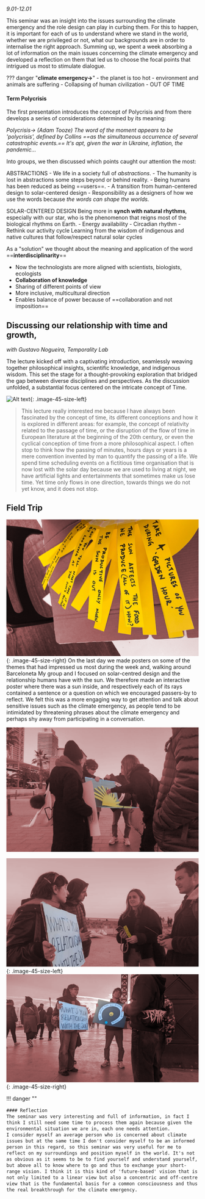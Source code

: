 *9.01-12.01*
<brr>

This seminar was an insight into the issues surrounding the climate emergency and the role design can play in curbing them.
For this to happen, it is important for each of us to understand where we stand in the world, whether we are privileged or not, what our backgrounds are in order to internalise the right approach.
Summing up, we spent a week absorbing a lot of information on the main issues concerning the climate emergency and developed a reflection on them that led us to choose the focal points that intrigued us most to stimulate dialogue.

??? danger "**climate emergency→**" 
    - the planet is too hot
    - environment and animals are suffering
    - Collapsing of human civilization
    - OUT OF TIME

#### Term Polycrisis

The first presentation introduces the concept of Polycrisis and from there develops a series of considerations determined by its meaning:

*Polycrisis→ (Adam Tooze) The word of the moment appears to be 'polycrisis', defined by Collins ==as the simultaneous occurrence of several catastrophic events.== It's apt, given the war in Ukraine, inflation, the pandemic…*

Into groups, we then discussed which points caught our attention the most:

ABSTRACTIONS
    - We life in a society full of *abstractions*. 
    - The humanity is lost in abstractions some steps beyond or behind reality.
    - Being humans has been reduced as being ==users==.
    - A transition from human-centered design to solar-centered design
    - Responsibility as a designers of how we use the words because *the words can shape the worlds.*

SOLAR-CENTERED DESIGN
    Being more in **synch with natural rhythms**, especially with our star, who is the phenomenon that reigns most of the biological rhythms on Earth.
    - Energy availability
    - Circadian rhythm
    - Rethink our activity cycle
    Learning from the wisdom of indigenous and native cultures that follow/respect natural solar cycles

As a "solution" we thought about the meaning and application of the word ==**interdisciplinarity**==
- Now the technologists are more aligned with scientists, biologists, ecologists
- **Collaboration of knowledge**
- Sharing of different points of view
- More inclusive, multicultural direction
- Enables balance of power because of ==collaboration and not imposition==

##  Discussing our relationship with time and growth, 
*with Gustavo Nogueira, Temporality Lab*

The lecture kicked off with a captivating introduction, seamlessly weaving together philosophical insights, scientific knowledge, and indigenous wisdom. This set the stage for a thought-provoking exploration that bridged the gap between diverse disciplines and perspectives. As the discussion unfolded, a substantial focus centered on the intricate concept of Time.

![Alt text](../images/DSCE05.png){: .image-45-size-left}

> This lecture really interested me because I have always been fascinated by the concept of time, its different conceptions and how it is explored in different areas: for example, the concept of relativity related to the passage of time, or the disruption of the flow of time in European literature at the beginning of the 20th century, or even the cyclical conception of time from a more philosophical aspect.
I often stop to think how the passing of minutes, hours days or years is a mere convention invented by man to quantify the passing of a life.  We spend time scheduling events on a fictitious time organisation that is now lost with the solar day because we are used to living at night, we have artificial lights and entertainments that sometimes make us lose time.
Yet time only flows in one direction, towards things we do not yet know, and it does not stop.
>

## Field Trip
![Alt text](../images/DSCE04.png){: .image-45-size-right}
On the last day we made posters on some of the themes that had impressed us most during the week and, walking around Barceloneta My group and I focused on solar-centred design and the relationship humans have with the sun. We therefore made an interactive poster where there was a sun inside, and respectively each of its rays contained a sentence or a question on which we encouraged passers-by to reflect.
We felt this was a more engaging way to get attention and talk about sensitive issues such as the climate emergency, as people tend to be intimidated by threatening phrases about the climate emergency and perhaps shy away from participating in a conversation.

<brr>
<brr>

![Alt text](../images/DSCE02.png)

![Alt text](../images/DSCE01.png){: .image-45-size-left}
![Alt text](../images/DSCE03.png){: .image-45-size-right}

!!! danger ""

    #### Reflection
    The seminar was very interesting and full of information, in fact I think I still need some time to process them again because given the environmental situation we are in, each one needs attention.
    I consider myself an average person who is concerned about climate issues but at the same time I don't consider myself to be an informed person in this regard, so this seminar was very useful for me to reflect on my surroundings and position myself in the world. It's not as obvious as it seems to be to find yourself and understand yourself, but above all to know where to go and thus to exchange your short-range vision. I think it is this kind of 'future-based' vision that is not only limited to a linear view but also a concentric and off-centre view that is the fundamental basis for a common consciousness and thus the real breakthrough for the climate emergency.